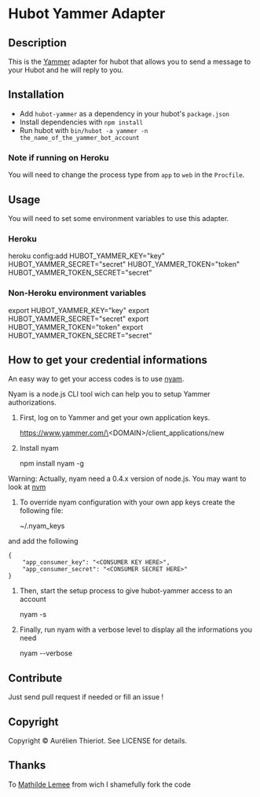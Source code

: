 # Hubot Yammer Adapter

## Description

This is the [Yammer](http://www.yammer.com) adapter for hubot that allows you to
send a message to your Hubot and he will reply to you.

## Installation

* Add `hubot-yammer` as a dependency in your hubot's `package.json`
* Install dependencies with `npm install`
* Run hubot with `bin/hubot -a yammer -n the_name_of_the_yammer_bot_account`

### Note if running on Heroku

You will need to change the process type from `app` to `web` in the `Procfile`.

## Usage

You will need to set some environment variables to use this adapter.

### Heroku

   heroku config:add HUBOT\_YAMMER\_KEY="key" HUBOT\_YAMMER\_SECRET="secret" HUBOT\_YAMMER\_TOKEN="token" HUBOT\_YAMMER\_TOKEN\_SECRET="secret"

### Non-Heroku environment variables

   export HUBOT\_YAMMER\_KEY="key"
   export HUBOT\_YAMMER\_SECRET="secret"
   export HUBOT\_YAMMER\_TOKEN="token"
   export HUBOT\_YAMMER\_TOKEN\_SECRET="secret"

## How to get your credential informations

An easy way to get your access codes is to use [nyam](https://github.com/csanz/node-nyam).

Nyam is a node.js CLI tool wich can help you to setup Yammer authorizations.

1. First, log on to Yammer and get your own application keys.

    https://www.yammer.com/\<DOMAIN\>/client\_applications/new

1. Install nyam

    npm install nyam -g

Warning: Actually, nyam need a 0.4.x version of node.js. You may want to look at [nvm](https://github.com/creationix/nvm)

1.  To override nyam configuration with your own app keys create the following file:

    ~/.nyam\_keys

and add the following

    {
        "app_consumer_key": "<CONSUMER KEY HERE>",
        "app_consumer_secret": "<CONSUMER SECRET HERE>"
    }

1. Then, start the setup process to give hubot-yammer access to an account 

    nyam -s

1. Finally, run nyam with a verbose level to display all the informations you need

    nyam --verbose

## Contribute

Just send pull request if needed or fill an issue !

## Copyright

Copyright &copy; Aurélien Thieriot. See LICENSE for details.

## Thanks

To [Mathilde Lemee](https://github.com/MathildeLemee) from wich I shamefully fork the code
